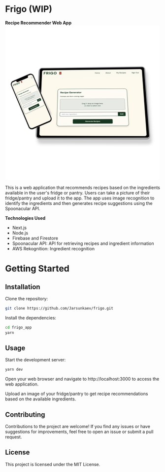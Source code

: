 # Frigo (WIP)

**Recipe Recommender Web App**
<img src="mockup.png" width="500" height="500" />

This is a web application that recommends recipes based on the ingredients available in the user's fridge or pantry. Users can take a picture of their fridge/pantry and upload it to the app. The app uses image recognition to identify the ingredients and then generates recipe suggestions using the Spoonacular API.

**Technologies Used**
- Next.js
- Node.js
- Firebase and Firestore
- Spoonacular API: API for retrieving recipes and ingredient information
- AWS Rekognition: Ingredient recognition


# Getting Started
## Installation
Clone the repository:

```bash
git clone https://github.com/Jarsunkaev/frigo.git
```
Install the dependencies:

```bash
cd frigo_app
yarn
```

## Usage
Start the development server:


```bash
yarn dev
```
Open your web browser and navigate to http://localhost:3000 to access the web application.

Upload an image of your fridge/pantry to get recipe recommendations based on the available ingredients.

## Contributing
Contributions to the project are welcome! If you find any issues or have suggestions for improvements, feel free to open an issue or submit a pull request.

## License
This project is licensed under the MIT License.
